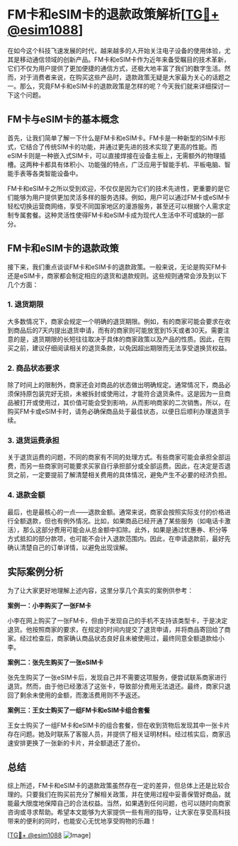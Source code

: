 # FM卡和eSIM卡的退款政策解析[[TG💪+ @esim1088](https://t.me/s/esim1088)]

在如今这个科技飞速发展的时代，越来越多的人开始关注电子设备的使用体验，尤其是移动通信领域的创新产品。FM卡和eSIM卡作为近年来备受瞩目的技术革新，它们不仅为用户提供了更加便捷的通信方式，还极大地丰富了我们的数字生活。然而，对于消费者来说，在购买这些产品时，退款政策无疑是大家最为关心的话题之一。那么，究竟FM卡和eSIM卡的退款政策是怎样的呢？今天我们就来详细探讨一下这个问题。

## FM卡与eSIM卡的基本概念

首先，让我们简单了解一下什么是FM卡和eSIM卡。FM卡是一种新型的SIM卡形式，它结合了传统SIM卡的功能，并通过更先进的技术实现了更高的性能。而eSIM卡则是一种嵌入式SIM卡，可以直接焊接在设备主板上，无需额外的物理插槽。这两种卡都具有体积小、功能强的特点，广泛应用于智能手机、平板电脑、智能手表等各类智能设备中。

FM卡和eSIM卡之所以受到欢迎，不仅仅是因为它们的技术先进性，更重要的是它们能够为用户提供更加灵活多样的服务选择。例如，用户可以通过FM卡或eSIM卡轻松切换运营商网络，享受不同国家地区的漫游服务，甚至还可以根据个人需求定制专属套餐。这种灵活性使得FM卡和eSIM卡成为现代人生活中不可或缺的一部分。

## FM卡和eSIM卡的退款政策

接下来，我们重点谈谈FM卡和eSIM卡的退款政策。一般来说，无论是购买FM卡还是eSIM卡，商家都会制定相应的退货和退款规则。这些规则通常会涉及到以下几个方面：

### 1. 退货期限

大多数情况下，商家会规定一个明确的退货期限。例如，有的商家可能会要求在收到商品后的7天内提出退货申请，而有的商家则可能放宽到15天或者30天。需要注意的是，退货期限的长短往往取决于具体的商家政策以及产品的性质。因此，在购买之前，建议仔细阅读相关的退货条款，以免因超出期限而无法享受退换货权益。

### 2. 商品状态要求

除了时间上的限制外，商家还会对商品的状态做出明确规定。通常情况下，商品必须保持原包装完好无损，未被拆封或使用过，才能符合退货条件。这是因为一旦商品被打开或使用过，其价值可能会受到影响，从而影响商家的二次销售。所以，在购买FM卡或eSIM卡时，请务必确保商品处于最佳状态，以便日后顺利办理退货手续。

### 3. 退货运费承担

关于退货运费的问题，不同的商家有不同的处理方式。有些商家可能会承担全部运费，而另一些商家则可能要求买家自行承担部分或全部运费。因此，在决定是否退货之前，一定要提前了解清楚相关费用的具体情况，避免产生不必要的经济负担。

### 4. 退款金额

最后，也是最核心的一点——退款金额。通常来说，商家会按照实际支付的价格进行全额退款，但也有例外情况。比如，如果商品已经开通了某些服务（如电话卡激活），那么这部分费用可能会从总金额中扣除。此外，如果是通过优惠券、积分等方式抵扣的部分款项，也可能不会计入退款范围内。因此，在申请退款前，最好先确认清楚自己的订单详情，以避免出现误解。

## 实际案例分析

为了让大家更好地理解上述内容，这里分享几个真实的案例供参考：

**案例一：小李购买了一张FM卡**

小李在网上购买了一张FM卡，但由于发现自己的手机不支持该类型卡，于是决定退货。他按照商家的要求，在规定的时间内提交了退货申请，并将商品寄回给了商家。经过检查后，商家确认商品状态良好且未被使用过，最终同意全额退款给小李。

**案例二：张先生购买了一张eSIM卡**

张先生购买了一张eSIM卡后，发现自己并不需要这项服务，便尝试联系商家进行退货。然而，由于他已经激活了这张卡，导致部分费用无法退还。最终，商家只退回了剩余未使用的金额，而激活费用则不予返还。

**案例三：王女士购买了一组FM卡和eSIM卡组合套餐**

王女士购买了一组FM卡和eSIM卡的组合套餐，但在收到货物后发现其中一张卡片存在问题。她及时联系了客服人员，并提供了相关证明材料。经过核实后，商家迅速安排更换了一张新的卡片，并全额退还了差价。

## 总结

综上所述，FM卡和eSIM卡的退款政策虽然存在一定的差异，但总体上还是比较合理的。只要我们在购买前充分了解相关政策，并在使用过程中妥善保管好商品，就能最大限度地保障自己的合法权益。当然，如果遇到任何问题，也可以随时向商家咨询或寻求帮助。希望本文能够为大家提供一些有用的指导，让大家在享受高科技带来的便利的同时，也能安心无忧地享受购物的乐趣！

[[TG💪+ @esim1088](https://t.me/s/esim1088) ![Image](https://i.postimg.cc/4NQfJmqS/Snipaste-2025-05-13-00-14-12.png)]